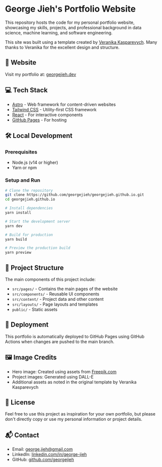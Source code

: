 # George Jieh's Portfolio Website

This repository hosts the code for my personal portfolio website, showcasing my skills, projects, and professional background in data science, machine learning, and software engineering.

This site was built using a template created by [Veranika Kasparevych](https://github.com/veranikabarel/astro-portfolio). Many thanks to Veranika for the excellent design and structure.

## 🚀 Website

Visit my portfolio at: [georgejieh.dev](https://georgejieh.dev)

## 💻 Tech Stack

- [Astro](https://astro.build/) - Web framework for content-driven websites
- [Tailwind CSS](https://tailwindcss.com/) - Utility-first CSS framework
- [React](https://reactjs.org/) - For interactive components
- [GitHub Pages](https://pages.github.com/) - For hosting

## 🛠️ Local Development

### Prerequisites

- Node.js (v14 or higher)
- Yarn or npm

### Setup and Run

```bash
# Clone the repository
git clone https://github.com/georgejieh/georgejieh.github.io.git
cd georgejieh.github.io

# Install dependencies
yarn install

# Start the development server
yarn dev

# Build for production
yarn build

# Preview the production build
yarn preview
```

## 📝 Project Structure

The main components of this project include:

- `src/pages/` - Contains the main pages of the website
- `src/components/` - Reusable UI components
- `src/content/` - Project data and other content
- `src/layouts/` - Page layouts and templates
- `public/` - Static assets

## 🚢 Deployment

This portfolio is automatically deployed to GitHub Pages using GitHub Actions when changes are pushed to the main branch.

## 🖼️ Image Credits

- Hero image: Created using assets from [Freepik.com](https://www.freepik.com)
- Project images: Generated using DALL-E
- Additional assets as noted in the original template by Veranika Kasparevych

## 📄 License

Feel free to use this project as inspiration for your own portfolio, but please don't directly copy or use my personal information or project details.

## 📬 Contact

- Email: [george.jieh@gmail.com](mailto:george.jieh@gmail.com)
- LinkedIn: [linkedin.com/in/george-jieh](https://www.linkedin.com/in/george-jieh/)
- GitHub: [github.com/georgejieh](https://github.com/georgejieh)
